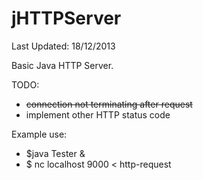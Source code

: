 jHTTPServer
===========

Last Updated: 18/12/2013

Basic Java HTTP Server.

TODO:
  - <del>connection not terminating after request</del>
  - implement other HTTP status code



Example use:
  - $java Tester &
  - $ nc localhost 9000 < http-request

